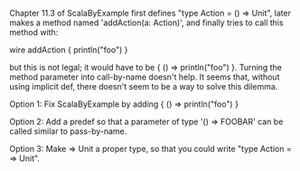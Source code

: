 Chapter 11.3 of ScalaByExample first defines "type Action = () => Unit", later makes a method named 'addAction(a: Action)', and finally tries to call this method with:

wire addAction { println("foo") }

but this is not legal; it would have to be { () => println("foo") }. Turning the method parameter into call-by-name doesn't help. It seems that, without using implicit def, there doesn't seem to be a way to solve this dilemma.

Option 1: Fix ScalaByExample by adding { () => println("foo") }

Option 2: Add a predef so that a parameter of type '() => FOOBAR' can be called similar to pass-by-name. 

Option 3: Make => Unit a proper type, so that you could write "type Action = => Unit".



